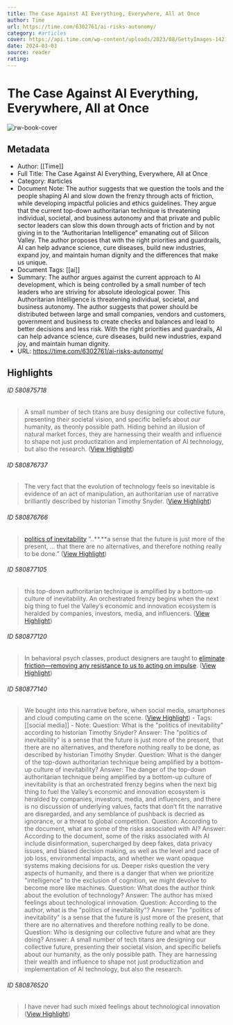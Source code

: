 ```yaml
---
title: The Case Against AI Everything, Everywhere, All at Once
author: Time
url: https://time.com/6302761/ai-risks-autonomy/
category: #articles
cover: https://api.time.com/wp-content/uploads/2023/08/GettyImages-1421511892.jpg?quality=85
date: 2024-03-03
source: reader
rating:
---
```

# The Case Against AI Everything, Everywhere, All at Once

![rw-book-cover](https://api.time.com/wp-content/uploads/2023/08/GettyImages-1421511892.jpg?quality=85)

## Metadata
- Author: [[Time]]
- Full Title: The Case Against AI Everything, Everywhere, All at Once
- Category: #articles
- Document Note: The author suggests that we question the tools and the people shaping AI and slow down the frenzy through acts of friction, while developing impactful policies and ethics guidelines. They argue that the current top-down authoritarian technique is threatening individual, societal, and business autonomy and that private and public sector leaders can slow this down through acts of friction and by not giving in to the “Authoritarian Intelligence” emanating out of Silicon Valley. The author proposes that with the right priorities and guardrails, AI can help advance science, cure diseases, build new industries, expand joy, and maintain human dignity and the differences that make us unique.
- Document Tags: [[ai]] 
- Summary: The author argues against the current approach to AI development, which is being controlled by a small number of tech leaders who are striving for absolute ideological power. This Authoritarian Intelligence is threatening individual, societal, and business autonomy. The author suggests that power should be distributed between large and small companies, vendors and customers, government and business to create checks and balances and lead to better decisions and less risk. With the right priorities and guardrails, AI can help advance science, cure diseases, build new industries, expand joy, and maintain human dignity.
- URL: https://time.com/6302761/ai-risks-autonomy/

## Highlights
###### ID 580875718
> A small number of tech titans are busy designing our collective future, presenting *their* societal vision, and specific beliefs about *our* humanity, as theonly possible path. Hiding behind an illusion of natural market forces, they are harnessing their wealth and influence to shape not just productization and implementation of AI technology, but also the research. ([View Highlight](https://read.readwise.io/read/01h7xkymnzzepz5rx70f9m8dxt))
    
###### ID 580876737
> The very fact that the evolution of technology feels so inevitable is evidence of an act of manipulation, an authoritarian use of narrative brilliantly described by historian Timothy Snyder. ([View Highlight](https://read.readwise.io/read/01h7xmd2xbby4jxcs647026tzv))
    
###### ID 580876766
> [politics of inevitability](https://www.theguardian.com/news/2018/mar/16/vladimir-putin-russia-politics-of-eternity-timothy-snyder) “..**.**a sense that the future is just more of the present, ... that there are no alternatives, and therefore nothing really to be done.” ([View Highlight](https://read.readwise.io/read/01h7xmd7azkatet04k6pvhgwy5))
    
###### ID 580877105
> this top-down authoritarian technique is amplified by a bottom-up culture of inevitability. An orchestrated frenzy begins when the next big thing to fuel the Valley’s economic and innovation ecosystem is heralded by companies, investors, media, and influencers. ([View Highlight](https://read.readwise.io/read/01h7xmdjxp5np5bz6ckyh65e0c))
    
###### ID 580877120
> In behavioral psych classes, product designers are taught to [eliminate friction—removing any resistance to us to acting on impulse](https://psmag.com/ideas/i-helped-create-the-internet-and-im-worried-about-what-its-doing-to-young-people). ([View Highlight](https://read.readwise.io/read/01h7xmdvhvpb23ddmh7g7v01qe))
    
###### ID 580877140
> We bought into this narrative before, when social media, smartphones and cloud computing came on the scene. ([View Highlight](https://read.readwise.io/read/01h7xme2rfc6r191pry2zptqjf)) 
    - Tags: [[social media]] 
    - Note: Question: What is the "politics of inevitability" according to historian Timothy Snyder?
      Answer: The "politics of inevitability" is a sense that the future is just more of the present, that there are no alternatives, and therefore nothing really to be done, as described by historian Timothy Snyder.
      Question: What is the danger of the top-down authoritarian technique being amplified by a bottom-up culture of inevitability?
      Answer: The danger of the top-down authoritarian technique being amplified by a bottom-up culture of inevitability is that an orchestrated frenzy begins when the next big thing to fuel the Valley’s economic and innovation ecosystem is heralded by companies, investors, media, and influencers, and there is no discussion of underlying values, facts that don’t fit the narrative are disregarded, and any semblance of pushback is decried as ignorance, or a threat to global competition.
      Question: According to the document, what are some of the risks associated with AI?
      Answer: According to the document, some of the risks associated with AI include disinformation, supercharged by deep fakes, data privacy issues, and biased decision making, as well as the level and pace of job loss, environmental impacts, and whether we want opaque systems making decisions for us. Deeper risks question the very aspects of humanity, and there is a danger that when we prioritize "intelligence" to the exclusion of cognition, we might devolve to become more like machines.
      Question: What does the author think about the evolution of technology?
      Answer: The author has mixed feelings about technological innovation.
      Question: According to the author, what is the "politics of inevitability"?
      Answer: The "politics of inevitability" is a sense that the future is just more of the present, that there are no alternatives and therefore nothing really to be done.
      Question: Who is designing our collective future and what are they doing?
      Answer: A small number of tech titans are designing our collective future, presenting their societal vision, and specific beliefs about our humanity, as the only possible path. They are harnessing their wealth and influence to shape not just productization and implementation of AI technology, but also the research.
    
###### ID 580876520
> I have never had such mixed feelings about technological innovation ([View Highlight](https://read.readwise.io/read/01h7xm9ytjz2my31d9pj9c2fnm))
    
